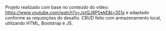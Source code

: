 Projeto realizado com base no conteúdo do vídeo: https://www.youtube.com/watch?v=JxtQJ8P0ekE&t=351s e adaptado conforme as requisições do desafio.
CRUD feito com armazenamento local, utilizando HTML, Bootstrap e JS.